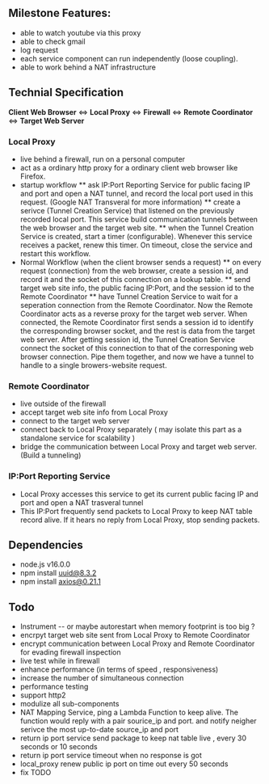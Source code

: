 ## Milestone Features:
* able to watch youtube via this proxy
* able to check gmail 
* log request 
* each service component can run independently (loose coupling).
* able to work behind a NAT infrastructure


## Technial Specification 
**Client Web Browser** <=> **Local Proxy** <=> **Firewall** <=> **Remote Coordinator** <=> **Target Web Server**

### Local Proxy 
* live behind a firewall, run on a personal computer
* act as a ordinary http proxy for a ordinary client web browser like Firefox. 
* startup workflow 
** ask IP:Port Reporting Service for public facing IP and port and open a NAT tunnel, and record the local port used in this request. (Google NAT Transveral for more information)
** create a serivce (Tunnel Creation Service) that listened on the previously recorded local port. This service build communication tunnels between the web browser and the target web site.
** when the Tunnel Creation Service is created, start a timer (configurable). Whenever this service receives a packet, renew this timer. On timeout, close the service and restart this workflow. 
* Normal Workflow (when the client browser sends a request)
** on every request (connection) from the web browser, create a session id, and record it and the socket of this connection on a lookup table. 
** send target web site info, the public facing IP:Port, and the session id to the Remote Coordinator 
** have Tunnel Creation Service to wait for a seperation connection from the Remote Coordinator. Now the Remote Coordinator acts as a reverse proxy for the target web server. When connected, the Remote Coordinator first sends a session id to identify the corresponding browser socket, and the rest is data from the target web server. After getting session id, the Tunnel Creation Service connect the socket of this connection to that of the corresponing web browser connection. Pipe them together, and now we have a tunnel to handle to a single browers-website request. 


### Remote Coordinator
* live outside of the firewall
* accept target web site info from Local Proxy 
* connect to the target web server
* connect back to Local Proxy separately ( may isolate this part as a standalone service for scalability )
* bridge the communication between Local Proxy and target web server. (Build a tunneling) 

### IP:Port Reporting Service
* Local Proxy accesses this service to get its current public facing IP and port and open a NAT trasveral tunnel  
* This IP:Port frequently send packets to Local Proxy to keep NAT table record alive. If it hears no reply from Local Proxy, stop sending packets. 

 

## Dependencies
* node.js v16.0.0
* npm install uuid@8.3.2
* npm install axios@0.21.1

## Todo
* Instrument -- or maybe autorestart when memory footprint is too big ? 
* encrpyt target web site sent from Local Proxy to Remote Coordinator
* encrypt communication between  Local Proxy and Remote Coordinator for evading firewall inspection
* live test while in firewall
* enhance performance (in terms of speed , responsiveness)
* increase the number of simultaneous connection
* performance testing
* support http2 
* modulize all sub-components
* NAT Mapping Service, ping a Lambda Function to keep alive. The function would reply with a pair sourice_ip and port. and notify neigher serivce the most up-to-date source_ip and port  
* return ip port service send package to keep nat table live , every 30 seconds or 10 seconds 
* return ip port service timeout when no response is got 
* local_proxy renew public ip port on time out  every 50 seconds  
* fix TODO 

